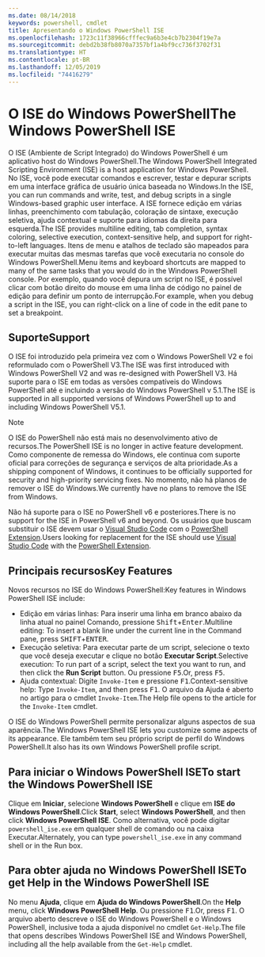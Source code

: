 ```yaml
---
ms.date: 08/14/2018
keywords: powershell, cmdlet
title: Apresentando o Windows PowerShell ISE
ms.openlocfilehash: 1723c11f38966cfffec9a6b3e4cb7b2304f19e7a
ms.sourcegitcommit: debd2b38fb8070a7357bf1a4bf9cc736f3702f31
ms.translationtype: HT
ms.contentlocale: pt-BR
ms.lasthandoff: 12/05/2019
ms.locfileid: "74416279"
---
```

# <a name="the-windows-powershell-ise"></a><span data-ttu-id="841da-103">O ISE do Windows PowerShell</span><span class="sxs-lookup"><span data-stu-id="841da-103">The Windows PowerShell ISE</span></span>

<span data-ttu-id="841da-104">O ISE (Ambiente de Script Integrado) do Windows PowerShell é um aplicativo host do Windows PowerShell.</span><span class="sxs-lookup"><span data-stu-id="841da-104">The Windows PowerShell Integrated Scripting Environment (ISE) is a host application for Windows PowerShell.</span></span> <span data-ttu-id="841da-105">No ISE, você pode executar comandos e escrever, testar e depurar scripts em uma interface gráfica de usuário única baseada no Windows.</span><span class="sxs-lookup"><span data-stu-id="841da-105">In the ISE, you can run commands and write, test, and debug scripts in a single Windows-based graphic user interface.</span></span> <span data-ttu-id="841da-106">A ISE fornece edição em várias linhas, preenchimento com tabulação, coloração de sintaxe, execução seletiva, ajuda contextual e suporte para idiomas da direita para esquerda.</span><span class="sxs-lookup"><span data-stu-id="841da-106">The ISE provides multiline editing, tab completion, syntax coloring, selective execution, context-sensitive help, and support for right-to-left languages.</span></span> <span data-ttu-id="841da-107">Itens de menu e atalhos de teclado são mapeados para executar muitas das mesmas tarefas que você executaria no console do Windows PowerShell.</span><span class="sxs-lookup"><span data-stu-id="841da-107">Menu items and keyboard shortcuts are mapped to many of the same tasks that you would do in the Windows PowerShell console.</span></span> <span data-ttu-id="841da-108">Por exemplo, quando você depura um script no ISE, é possível clicar com botão direito do mouse em uma linha de código no painel de edição para definir um ponto de interrupção.</span><span class="sxs-lookup"><span data-stu-id="841da-108">For example, when you debug a script in the ISE, you can right-click on a line of code in the edit pane to set a breakpoint.</span></span>

## <a name="support"></a><span data-ttu-id="841da-109">Suporte</span><span class="sxs-lookup"><span data-stu-id="841da-109">Support</span></span>

<span data-ttu-id="841da-110">O ISE foi introduzido pela primeira vez com o Windows PowerShell V2 e foi reformulado com o PowerShell V3.</span><span class="sxs-lookup"><span data-stu-id="841da-110">The ISE was first introduced with Windows PowerShell V2 and was re-designed with PowerShell V3.</span></span> <span data-ttu-id="841da-111">Há suporte para o ISE em todas as versões compatíveis do Windows PowerShell até e incluindo a versão do Windows PowerShell v 5.1.</span><span class="sxs-lookup"><span data-stu-id="841da-111">The ISE is supported in all supported versions of Windows PowerShell up to and including Windows PowerShell V5.1.</span></span>

> [!NOTE]
> <span data-ttu-id="841da-112">O ISE do PowerShell não está mais no desenvolvimento ativo de recursos.</span><span class="sxs-lookup"><span data-stu-id="841da-112">The PowerShell ISE is no longer in active feature development.</span></span> <span data-ttu-id="841da-113">Como componente de remessa do Windows, ele continua com suporte oficial para correções de segurança e serviços de alta prioridade.</span><span class="sxs-lookup"><span data-stu-id="841da-113">As a shipping component of Windows, it continues to be officially supported for security and high-priority servicing fixes.</span></span>
> <span data-ttu-id="841da-114">No momento, não há planos de remover o ISE do Windows.</span><span class="sxs-lookup"><span data-stu-id="841da-114">We currently have no plans to remove the ISE from Windows.</span></span>
>
> <span data-ttu-id="841da-115">Não há suporte para o ISE no PowerShell v6 e posteriores.</span><span class="sxs-lookup"><span data-stu-id="841da-115">There is no support for the ISE in PowerShell v6 and beyond.</span></span> <span data-ttu-id="841da-116">Os usuários que buscam substituir o ISE devem usar o [Visual Studio Code](https://code.visualstudio.com/) com o [PowerShell Extension](https://marketplace.visualstudio.com/items?itemName=ms-vscode.PowerShell).</span><span class="sxs-lookup"><span data-stu-id="841da-116">Users looking for replacement for the ISE should use [Visual Studio Code](https://code.visualstudio.com/) with the [PowerShell Extension](https://marketplace.visualstudio.com/items?itemName=ms-vscode.PowerShell).</span></span>

## <a name="key-features"></a><span data-ttu-id="841da-117">Principais recursos</span><span class="sxs-lookup"><span data-stu-id="841da-117">Key Features</span></span>

<span data-ttu-id="841da-118">Novos recursos no ISE do Windows PowerShell:</span><span class="sxs-lookup"><span data-stu-id="841da-118">Key features in Windows PowerShell ISE include:</span></span>

- <span data-ttu-id="841da-119">Edição em várias linhas: Para inserir uma linha em branco abaixo da linha atual no painel Comando, pressione <kbd>Shift</kbd>+<kbd>Enter</kbd>.</span><span class="sxs-lookup"><span data-stu-id="841da-119">Multiline editing: To insert a blank line under the current line in the Command pane, press <kbd>SHIFT</kbd>+<kbd>ENTER</kbd>.</span></span>
- <span data-ttu-id="841da-120">Execução seletiva: Para executar parte de um script, selecione o texto que você deseja executar e clique no botão **Executar Script**.</span><span class="sxs-lookup"><span data-stu-id="841da-120">Selective execution: To run part of a script, select the text you want to run, and then click the **Run Script** button.</span></span> <span data-ttu-id="841da-121">Ou pressione <kbd>F5</kbd>.</span><span class="sxs-lookup"><span data-stu-id="841da-121">Or, press <kbd>F5</kbd>.</span></span>
- <span data-ttu-id="841da-122">Ajuda contextual: Digite `Invoke-Item` e pressione <kbd>F1</kbd>.</span><span class="sxs-lookup"><span data-stu-id="841da-122">Context-sensitive help: Type `Invoke-Item`, and then press <kbd>F1</kbd>.</span></span> <span data-ttu-id="841da-123">O arquivo da Ajuda é aberto no artigo para o cmdlet `Invoke-Item`.</span><span class="sxs-lookup"><span data-stu-id="841da-123">The Help file opens to the article for the `Invoke-Item` cmdlet.</span></span>

<span data-ttu-id="841da-124">O ISE do Windows PowerShell permite personalizar alguns aspectos de sua aparência.</span><span class="sxs-lookup"><span data-stu-id="841da-124">The Windows PowerShell ISE lets you customize some aspects of its appearance.</span></span> <span data-ttu-id="841da-125">Ele também tem seu próprio script de perfil do Windows PowerShell.</span><span class="sxs-lookup"><span data-stu-id="841da-125">It also has its own Windows PowerShell profile script.</span></span>

## <a name="to-start-the-windows-powershell-ise"></a><span data-ttu-id="841da-126">Para iniciar o Windows PowerShell ISE</span><span class="sxs-lookup"><span data-stu-id="841da-126">To start the Windows PowerShell ISE</span></span>

<span data-ttu-id="841da-127">Clique em **Iniciar**, selecione **Windows PowerShell** e clique em **ISE do Windows PowerShell**.</span><span class="sxs-lookup"><span data-stu-id="841da-127">Click **Start**, select **Windows PowerShell**, and then click **Windows PowerShell ISE**.</span></span>
<span data-ttu-id="841da-128">Como alternativa, você pode digitar `powershell_ise.exe` em qualquer shell de comando ou na caixa Executar.</span><span class="sxs-lookup"><span data-stu-id="841da-128">Alternately, you can type `powershell_ise.exe` in any command shell or in the Run box.</span></span>

## <a name="to-get-help-in-the-windows-powershell-ise"></a><span data-ttu-id="841da-129">Para obter ajuda no Windows PowerShell ISE</span><span class="sxs-lookup"><span data-stu-id="841da-129">To get Help in the Windows PowerShell ISE</span></span>

<span data-ttu-id="841da-130">No menu **Ajuda**, clique em **Ajuda do Windows PowerShell**.</span><span class="sxs-lookup"><span data-stu-id="841da-130">On the **Help** menu, click **Windows PowerShell Help**.</span></span> <span data-ttu-id="841da-131">Ou pressione <kbd>F1</kbd>.</span><span class="sxs-lookup"><span data-stu-id="841da-131">Or, press <kbd>F1</kbd>.</span></span> <span data-ttu-id="841da-132">O arquivo aberto descreve o ISE do Windows PowerShell e o Windows PowerShell, inclusive toda a ajuda disponível no cmdlet `Get-Help`.</span><span class="sxs-lookup"><span data-stu-id="841da-132">The file that opens describes Windows PowerShell ISE and Windows PowerShell, including all the help available from the `Get-Help` cmdlet.</span></span>
